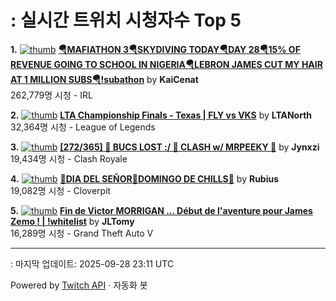 # : 실시간 트위치 시청자수 Top 5

**1.** [![thumb](https://static-cdn.jtvnw.net/previews-ttv/live_user_kaicenat-320x180.jpg)](https://twitch.tv/KaiCenat)
**[🪂MAFIATHON 3🪂SKYDIVING TODAY🪂DAY 28🪂15% OF REVENUE GOING TO SCHOOL IN NIGERIA🪂LEBRON JAMES CUT MY HAIR AT 1 MILLION SUBS🪂!subathon](https://twitch.tv/KaiCenat)** by **KaiCenat**<br>262,779명 시청  - IRL

**2.** [![thumb](https://static-cdn.jtvnw.net/previews-ttv/live_user_ltanorth-320x180.jpg)](https://twitch.tv/LTANorth)
**[LTA Championship Finals - Texas | FLY vs VKS](https://twitch.tv/LTANorth)** by **LTANorth**<br>32,364명 시청  - League of Legends

**3.** [![thumb](https://static-cdn.jtvnw.net/previews-ttv/live_user_jynxzi-320x180.jpg)](https://twitch.tv/Jynxzi)
**[[272/365] 🔴 BUCS LOST :/ 🔴 CLASH w/ MRPEEKY 🔴](https://twitch.tv/Jynxzi)** by **Jynxzi**<br>19,434명 시청  - Clash Royale

**4.** [![thumb](https://static-cdn.jtvnw.net/previews-ttv/live_user_rubius-320x180.jpg)](https://twitch.tv/Rubius)
**[🚨DIA DEL SEÑOR🚨DOMINGO DE CHILLS🚨](https://twitch.tv/Rubius)** by **Rubius**<br>19,082명 시청  - Cloverpit

**5.** [![thumb](https://static-cdn.jtvnw.net/previews-ttv/live_user_jltomy-320x180.jpg)](https://twitch.tv/JLTomy)
**[Fin de Victor MORRIGAN ... Début de l'aventure pour James Zemo ! | !whitelist](https://twitch.tv/JLTomy)** by **JLTomy**<br>16,289명 시청  - Grand Theft Auto V


---
: 마지막 업데이트: 2025-09-28 23:11 UTC

Powered by [Twitch API](https://dev.twitch.tv/docs/api/reference) · 자동화 봇